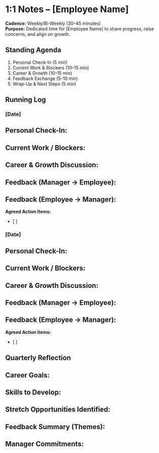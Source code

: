 # 1:1 Notes – [Employee Name]

**Cadence:** Weekly/Bi-Weekly (30–45 minutes)  
**Purpose:** Dedicated time for [Employee Name] to share progress, raise concerns, and align on growth.  


## Standing Agenda
1. Personal Check-In (5 min)  
2. Current Work & Blockers (10–15 min)  
3. Career & Growth (10–15 min)  
4. Feedback Exchange (5–10 min)  
5. Wrap-Up & Next Steps (5 min)  


## Running Log

### [Date]
**Personal Check-In:**  
-  

**Current Work / Blockers:**  
-  

**Career & Growth Discussion:**  
-  

**Feedback (Manager → Employee):**  
-  
**Feedback (Employee → Manager):**  
-  

**Agreed Action Items:**  
- [ ]  


### [Date]
**Personal Check-In:**  
-  

**Current Work / Blockers:**  
-  

**Career & Growth Discussion:**  
-  

**Feedback (Manager → Employee):**  
-  
**Feedback (Employee → Manager):**  
-  

**Agreed Action Items:**  
- [ ]  


## Quarterly Reflection
**Career Goals:**  
-  

**Skills to Develop:**  
-  

**Stretch Opportunities Identified:**  
-  

**Feedback Summary (Themes):**  
-  

**Manager Commitments:**  
-  
